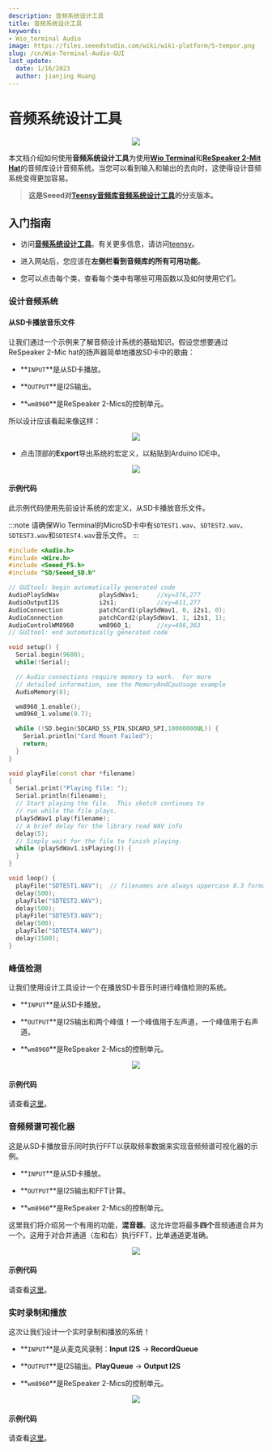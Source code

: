 ```yaml
---
description: 音频系统设计工具
title: 音频系统设计工具
keywords:
- Wio_terminal Audio
image: https://files.seeedstudio.com/wiki/wiki-platform/S-tempor.png
slug: /cn/Wio-Terminal-Audio-GUI
last_update:
  date: 1/16/2023
  author: jianjing Huang
---
```


# 音频系统设计工具

<div align="center"><img src="https://files.seeedstudio.com/wiki/Wio-Terminal-Audio/GUI.gif"/></div>

本文档介绍如何使用**音频系统设计工具**为使用[**Wio Terminal**](https://www.seeedstudio.com/Wio-Terminal-p-4509.html)和[**ReSpeaker 2-Mit Hat**](https://www.seeedstudio.com/ReSpeaker-2-Mics-Pi-HAT.html)的音频库设计音频系统。当您可以看到输入和输出的去向时，这使得设计音频系统变得更加容易。

> **这是Seeed对[Teensy音频库音频系统设计工具](https://www.pjrc.com/teensy/gui/)的分支版本。**

## 入门指南

- 访问[**音频系统设计工具**](https://seeed-studio.github.io/Seeed_Arduino_Audio/)。有关更多信息，请访问[teensy](https://www.pjrc.com/teensy/)。

- 进入网站后，您应该在**左侧栏看到音频库的所有可用功能**。

- 您可以点击每个类，查看每个类中有哪些可用函数以及如何使用它们。

### 设计音频系统

#### 从SD卡播放音乐文件

让我们通过一个示例来了解音频设计系统的基础知识。假设您想要通过ReSpeaker 2-Mic hat的扬声器简单地播放SD卡中的歌曲：

- **`INPUT`**是从SD卡播放。

- **`OUTPUT`**是I2S输出。

- **`wm8960`**是ReSpeaker 2-Mics的控制单元。

所以设计应该看起来像这样：

<div align="center"><img src="https://files.seeedstudio.com/wiki/Wio-Terminal-Audio/simple-play.png"/></div>

- 点击顶部的**Export**导出系统的宏定义，以粘贴到Arduino IDE中。

<div align="center"><img src="https://files.seeedstudio.com/wiki/Wio-Terminal-Audio/pasting.png"/></div>

#### 示例代码

此示例代码使用先前设计系统的宏定义，从SD卡播放音乐文件。

:::note
请确保Wio Terminal的MicroSD卡中有`SDTEST1.wav`、`SDTEST2.wav`、`SDTEST3.wav`和`SDTEST4.wav`音乐文件。
:::

```cpp
#include <Audio.h>
#include <Wire.h>
#include <Seeed_FS.h>
#include "SD/Seeed_SD.h"

// GUItool: begin automatically generated code
AudioPlaySdWav           playSdWav1;     //xy=376,277
AudioOutputI2S           i2s1;           //xy=611,277
AudioConnection          patchCord1(playSdWav1, 0, i2s1, 0);
AudioConnection          patchCord2(playSdWav1, 1, i2s1, 1);
AudioControlWM8960       wm8960_1;       //xy=496,363
// GUItool: end automatically generated code

void setup() {
  Serial.begin(9600);
  while(!Serial);

  // Audio connections require memory to work.  For more
  // detailed information, see the MemoryAndCpuUsage example
  AudioMemory(8);

  wm8960_1.enable();
  wm8960_1.volume(0.7);

  while (!SD.begin(SDCARD_SS_PIN,SDCARD_SPI,10000000UL)) {
    Serial.println("Card Mount Failed");
    return;
  }
}

void playFile(const char *filename)
{
  Serial.print("Playing file: ");
  Serial.println(filename);
  // Start playing the file.  This sketch continues to
  // run while the file plays.
  playSdWav1.play(filename);
  // A brief delay for the library read WAV info
  delay(5);
  // Simply wait for the file to finish playing.
  while (playSdWav1.isPlaying()) {
  }
}

void loop() {
  playFile("SDTEST1.WAV");  // filenames are always uppercase 8.3 format
  delay(500);
  playFile("SDTEST2.WAV");
  delay(500);
  playFile("SDTEST3.WAV");
  delay(500);
  playFile("SDTEST4.WAV");
  delay(1500);
}
```

### 峰值检测

让我们使用设计工具设计一个在播放SD卡音乐时进行峰值检测的系统。

- **`INPUT`**是从SD卡播放。

- **`OUTPUT`**是I2S输出和两个峰值！一个峰值用于左声道，一个峰值用于右声道。

- **`wm8960`**是ReSpeaker 2-Mics的控制单元。

<div align="center"><img src="https://files.seeedstudio.com/wiki/Wio-Terminal-Audio/peak-detection-gui.png"/></div>

#### 示例代码

请查看[这里](https://wiki.seeedstudio.com/cn/Wio-Terminal-Audio-Play-Record/#peak-detection)。

### 音频频谱可视化器

这是从SD卡播放音乐同时执行FFT以获取频率数据来实现音频频谱可视化器的示例。

- **`INPUT`**是从SD卡播放。

- **`OUTPUT`**是I2S输出和FFT计算。

- **`wm8960`**是ReSpeaker 2-Mics的控制单元。

这里我们将介绍另一个有用的功能，**混音器**。这允许您将最多**四个**音频通道合并为一个。这用于对合并通道（左和右）执行FFT，比单通道更准确。

<div align="center"><img src="https://files.seeedstudio.com/wiki/Wio-Terminal-Audio/audio-spc-gui.png"/></div>

#### 示例代码

请查看[这里](https://wiki.seeedstudio.com/cn/Wio-Terminal-Audio-Play-Record/#audio-spectrum-visualizer)。

### 实时录制和播放

这次让我们设计一个实时录制和播放的系统！

- **`INPUT`**是从麦克风录制：**Input I2S** -> **RecordQueue**

- **`OUTPUT`**是I2S输出。**PlayQueue** -> **Output I2S**

- **`wm8960`**是ReSpeaker 2-Mics的控制单元。

<div align="center"><img src="https://files.seeedstudio.com/wiki/Wio-Terminal-Audio/record-play-realtime.png"/></div>

#### 示例代码

请查看[这里](https://wiki.seeedstudio.com/cn/Wio-Terminal-Audio-Play-Record/#record-and-play-at-real-time)。